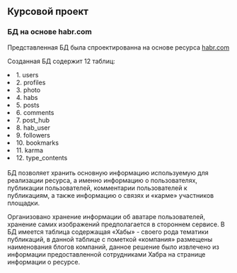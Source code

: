 ## Курсовой проект

### БД на основе habr.com

Представленная БД была спроектированна на основе ресурса [habr.com](https://habr.com)

Созданная БД содержит 12 таблиц:
<li>1. users</li>
<li>2. profiles</li>
<li>3. photo</li>
<li>4. habs</li>
<li>5. posts</li>
<li>6. comments</li>
<li>7. post_hub</li>
<li>8. hab_user</li>
<li>9. followers</li>
<li>10. bookmarks</li>
<li>11. karma</li>
<li>12. type_contents</li>
<br>
БД позволяет хранить основную информацию используемую для реализации ресурса, а именно
информацию о пользователях, публикации пользователей, комментарии пользователей к публикациям, а также информацию о связях и «карме» участников площадки.

Организовано хранение информации об аватаре пользователей, хранение самих изображений предполагается в стороннем сервисе.
В БД имеется таблица содержащая «Хабы» - своего рода тематики публикаций, в данной таблице с пометкой «компания» размещены наименования блогов компаний, данное решение было извлечено из информации предоставленной сотрудниками Хабра на странице информации о ресурсе. 
